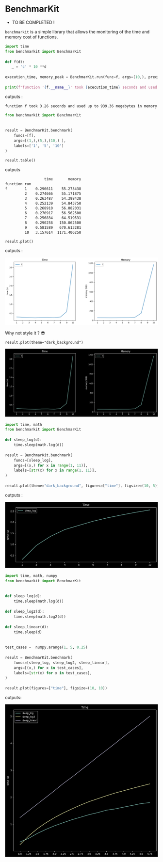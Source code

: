 # BenchmarKit
* TO BE COMPLETED !

`benchmarkit` is a simple library that allows the monitoring of the time and memory cost of functions.


```python
import time
from benchmarkit import BenchmarKit

def f(d):
   _ = 'c' * 10 **d
    
execution_time, memory_peak = BenchmarKit.run(func=f, args=(10,), precision=2)

print(f"function '{f.__name__}' took {execution_time} seconds and used up to {memory_peak} megabytes in memory")
```

outputs :

```
function f took 3.26 seconds and used up to 939.36 megabytes in memory
```


```python
from benchmarkit import BenchmarKit


result = BenchmarKit.benchmark(
    funcs=[f],
    args=[(1,),(5,),(10,) ],
    labels=['1', '5', '10']
)
```

```python
result.table()
```

outputs 

```
                  time       memory
function run                       
f        1    0.296611    55.273438
         2    0.274666    55.171875
         3    0.263487    54.398438
         4    0.252139    54.843750
         5    0.268910    56.082031
         6    0.270917    56.562500
         7    0.256834    64.519531
         8    0.290258   150.062500
         9    0.581589   670.613281
         10   3.157614  1171.406250
```

```
result.plot()
```

outputs :

![plot](images/function_benchmarks_plot.png)


Why not style it ? 😎

```
result.plot(theme="dark_background")
```

![plot](images/function_benchmarks_plot_dark.png)



```python
import time, math
from benchmarkit import BenchmarKit

def sleep_log(d):
    time.sleep(math.log(d))
    
result = BenchmarKit.benchmark(
    funcs=[sleep_log],
    args=[(x,) for x in range(1, 11)],
    labels=[str(x) for x in range(1, 11)],
)

result.plot(theme="dark_background", figures=["time"], figsize=(10, 5))
```
outputs : 

![plot](images/sleeplog_time_plot.png)

```python
import time, math, numpy
from benchmarkit import BenchmarKit


def sleep_log(d):
    time.sleep(math.log(d))

def sleep_log2(d):
    time.sleep(math.log2(d))

def sleep_linear(d):
    time.sleep(d) 


test_cases =  numpy.arange(1, 5, 0.25)

result = BenchmarKit.benchmark(
    funcs=[sleep_log, sleep_log2, sleep_linear],
    args=[(x,) for x in test_cases],
    labels=[str(x) for x in test_cases],
)

result.plot(figures=["time"], figsize=(10, 10))
```

outputs:

![plot](images/multis_functions_time_benchmarks.png)

